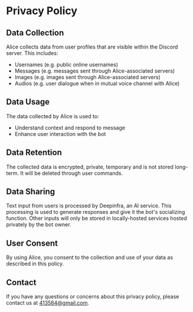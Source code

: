 # Privacy Policy

## Data Collection
Alice collects data from user profiles that are visible within the Discord server. This includes:
- Usernames (e.g. public online usernames)
- Messages (e.g. messages sent through Alice-associated servers)
- Images (e.g. images sent through Alice-associated servers)
- Audios (e.g. user dialogue when in mutual voice channel with Alice)

## Data Usage
The data collected by Alice is used to:
- Understand context and respond to message
- Enhance user interaction with the bot

## Data Retention
The collected data is encrypted, private, temporary and is not stored long-term. It will be deleted through user commands.

## Data Sharing
Text input from users is processed by Deepinfra, an AI service. This processing is used to generate responses and give it the bot's socializing function.
Other inputs will only be stored in locally-hosted services hosted privately by the bot owner.

## User Consent
By using Alice, you consent to the collection and use of your data as described in this policy.

## Contact
If you have any questions or concerns about this privacy policy, please contact us at [413584@gmail.com](mailto:413584@gmail.com).
